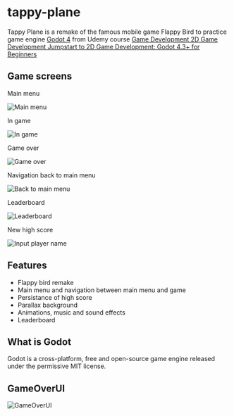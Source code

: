 # tappy-plane

Tappy Plane is a remake of the famous mobile game Flappy Bird to practice game engine [Godot 4](https://godotengine.org/) from Udemy course [Game Development 2D Game Development Jumpstart to 2D Game Development: Godot 4.3+ for Beginners](https://www.udemy.com/course/jumpstart-to-2d-game-development-godot-4-for-beginners)

## Game screens

Main menu

![Main menu](/readme_imgs/main_menu.png)

In game

![In game](/readme_imgs/gameplay.png)

Game over

![Game over](/readme_imgs/game_over.png)

Navigation back to main menu

![Back to main menu](/readme_imgs/press_space.png)

Leaderboard

![Leaderboard](/readme_imgs/leaderboard.png)

New high score

![Input player name](/readme_imgs/input_name.png)

## Features

- Flappy bird remake
- Main menu and navigation between main menu and game
- Persistance of high score
- Parallax background
- Animations, music and sound effects
- Leaderboard

## What is Godot

Godot is a cross-platform, free and open-source game engine released under the permissive MIT license.

## GameOverUI

![GameOverUI](/readme_imgs/game_over_ui.png)
